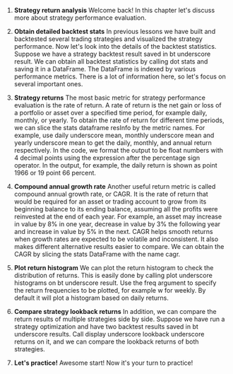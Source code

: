 1. **Strategy return analysis**
Welcome back! In this chapter let's discuss more about strategy performance evaluation.

2. **Obtain detailed backtest stats**
In previous lessons we have built and backtested several trading strategies and visualized the strategy performance. Now let's look into the details of the backtest statistics. Suppose we have a strategy backtest result saved in bt underscore result. We can obtain all backtest statistics by calling dot stats and saving it in a DataFrame. The DataFrame is indexed by various performance metrics. There is a lot of information here, so let's focus on several important ones.

3. **Strategy returns**
The most basic metric for strategy performance evaluation is the rate of return. A rate of return is the net gain or loss of a portfolio or asset over a specified time period, for example daily, monthly, or yearly. To obtain the rate of return for different time periods, we can slice the stats dataframe resInfo by the metric names. For example, use daily underscore mean, monthly underscore mean and yearly underscore mean to get the daily, monthly, and annual return respectively. In the code, we format the output to be float numbers with 4 decimal points using the expression after the percentage sign operator. In the output, for example, the daily return is shown as point 1966 or 19 point 66 percent.

4. **Compound annual growth rate**
Another useful return metric is called compound annual growth rate, or CAGR. It is the rate of return that would be required for an asset or trading account to grow from its beginning balance to its ending balance, assuming all the profits were reinvested at the end of each year. For example, an asset may increase in value by 8% in one year, decrease in value by 3% the following year and increase in value by 5% in the next. CAGR helps smooth returns when growth rates are expected to be volatile and inconsistent. It also makes different alternative results easier to compare. We can obtain the CAGR by slicing the stats DataFrame with the name cagr.

5. **Plot return histogram**
We can plot the return histogram to check the distribution of returns. This is easily done by calling plot underscore histograms on bt underscore result. Use the freq argument to specify the return frequencies to be plotted, for example w for weekly. By default it will plot a histogram based on daily returns.

6. **Compare strategy lookback returns**
In addition, we can compare the return results of multiple strategies side by side. Suppose we have run a strategy optimization and have two backtest results saved in bt underscore results. Call display underscore lookback underscore returns on it, and we can compare the lookback returns of both strategies.

7. **Let's practice!**
Awesome start! Now it's your turn to practice!